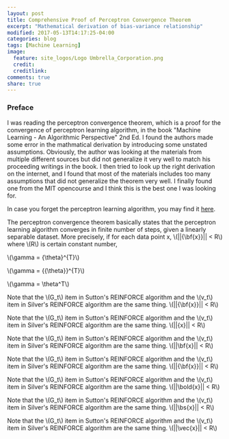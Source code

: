 ```yaml
---
layout: post
title: Comprehensive Proof of Perceptron Convergence Theorem
excerpt: "Mathematical derivation of bias-variance relationship"
modified: 2017-05-13T14:17:25-04:00
categories: blog
tags: [Machine Learning]
image:
  feature: site_logos/Logo Umbrella_Corporation.png
  credit: 
  creditlink: 
comments: true
share: true
---
```


### Preface

I was reading the perceptron convergence theorem, which is a proof for the convergence of perceptron learning algorithm, in the book "Machine Learning - An Algorithmic Perspective" 2nd Ed. I found the authors made some error in the mathmatical derivation by introducing some unstated assumptions. Obviously, the author was looking at the materials from multiple different sources but did not generalize it very well to match his proceeding writings in the book. I then tried to look up the right derivation on the internet, and I found that most of the materials includes too many assumptions that did not generalize the theorem very well. I finally found one from the MIT opencourse and I think this is the best one I was looking for.

In case you forget the perceptron learning algorithm, you may find it [here](/downloads/blog/2017-05-15-Perceptron-Convergence-Theorem/perceptron_learning_algorithm.pdf).

The perceptron convergence theorem basically states that the perceptron learning algorithm converges in finite number of steps, given a linearly separable dataset. More precisely, if for each data point x, \\(\|\|{\bf{x}}\|\| < R\\) where \\(R\\) is certain constant number,

\\(\gamma = {\theta}^{T}\\)

\\(\gamma = {{\theta}}^{T}\\)

\\(\gamma = \theta^T\\)






Note that the \\(G_t\\) item in Sutton's REINFORCE algorithm and the \\(v_t\\) item in Silver's REINFORCE algorithm are the same thing. \\(\|\|{\bf{x}}\|\| < R\\)











Note that the \\(G_t\\) item in Sutton's REINFORCE algorithm and the \\(v_t\\) item in Silver's REINFORCE algorithm are the same thing. \\(\|\|{x}\|\| < R\\)

Note that the \\(G_t\\) item in Sutton's REINFORCE algorithm and the \\(v_t\\) item in Silver's REINFORCE algorithm are the same thing. \\(\|\|\bf{x}\|\| < R\\)

Note that the \\(G_t\\) item in Sutton's REINFORCE algorithm and the \\(v_t\\) item in Silver's REINFORCE algorithm are the same thing. \\(\|\|{\bf{x}}\|\| < R\\)

Note that the \\(G_t\\) item in Sutton's REINFORCE algorithm and the \\(v_t\\) item in Silver's REINFORCE algorithm are the same thing. \\(\|\|\bold{x}\|\| < R\\)

Note that the \\(G_t\\) item in Sutton's REINFORCE algorithm and the \\(v_t\\) item in Silver's REINFORCE algorithm are the same thing. \\(\|\|\bs{x}\|\| < R\\)

Note that the \\(G_t\\) item in Sutton's REINFORCE algorithm and the \\(v_t\\) item in Silver's REINFORCE algorithm are the same thing. \\(\|\|\vec{x}\|\| < R\\)









